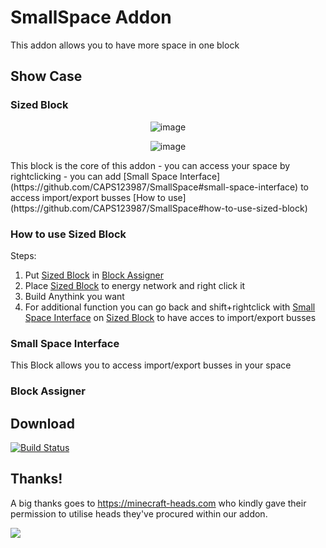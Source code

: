 # SmallSpace Addon
This addon allows you to have more space in one block

## Show Case
### Sized Block
<p align="center"><img alt="image" src="https://user-images.githubusercontent.com/87692752/236265631-a567832a-84bb-4d10-b0a4-26d4f912b883.png"></p>
<p align="center"><img alt="image" src="https://user-images.githubusercontent.com/87692752/236265512-962f7c97-5d6b-4e88-a567-eed3fc1f2e80.png"></p>
This block is the core of this addon - you can access your space by rightclicking
                                     - you can add [Small Space Interface](https://github.com/CAPS123987/SmallSpace#small-space-interface) to access import/export busses
[How to use](https://github.com/CAPS123987/SmallSpace#how-to-use-sized-block)

### How to use Sized Block
Steps:
1.  Put [Sized Block](https://github.com/CAPS123987/SmallSpace#sized-block) in [Block Assigner](https://github.com/CAPS123987/SmallSpace/edit/master/README.md#block-assigner)
2.  Place [Sized Block](https://github.com/CAPS123987/SmallSpace#sized-block) to energy network and right click it
3.  Build Anythink you want
4.  For additional function you can go back and shift+rightclick with [Small Space Interface](https://github.com/CAPS123987/SmallSpace#small-space-interface) on [Sized Block](https://github.com/CAPS123987/SmallSpace#sized-block) to have acces to import/export busses

### Small Space Interface
This Block allows you to access import/export busses in your space

### Block Assigner

## Download
[![Build Status](https://thebusybiscuit.github.io/builds/Sefiraat/Cultivation/main/badge.svg)](https://thebusybiscuit.github.io/builds/CAPS123987/SmallSpace/master/)

## Thanks!

A big thanks goes to https://minecraft-heads.com who kindly gave their permission to utilise heads they've procured within our addon.

[![](https://minecraft-heads.com/images/banners/minecraft-heads_fullbanner_468x60.png)](https://minecraft-heads.com/)
